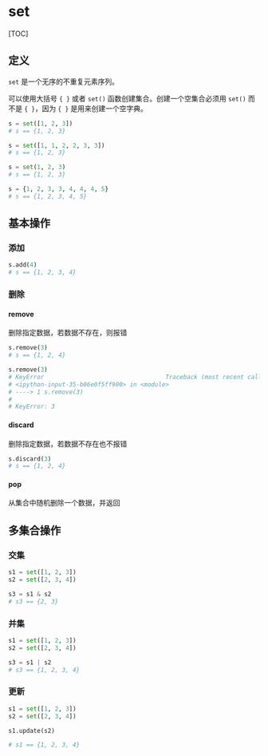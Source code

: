# set

[TOC]

## 定义

`set` 是一个无序的不重复元素序列。

可以使用大括号 `{ }` 或者 `set()` 函数创建集合。创建一个空集合必须用 `set()` 而不是 `{ }`，因为 `{ }` 是用来创建一个空字典。

```python
s = set([1, 2, 3])
# s == {1, 2, 3}

s = set([1, 1, 2, 2, 3, 3])
# s == {1, 2, 3}

s = set(1, 2, 3)
# s == {1, 2, 3}

s = {1, 2, 3, 3, 4, 4, 4, 5}
# s == {1, 2, 3, 4, 5}
```

## 基本操作

### 添加

```python
s.add(4)
# s == {1, 2, 3, 4}
```

### 删除

#### remove

删除指定数据，若数据不存在，则报错

```python
s.remove(3)
# s == {1, 2, 4}

s.remove(3)
# KeyError                                  Traceback (most recent call last)
# <ipython-input-35-b06e0f5ff900> in <module>
# ----> 1 s.remove(3)
# 
# KeyError: 3
```

#### discard

删除指定数据，若数据不存在也不报错

```python
s.discard(3)
# s == {1, 2, 4}
```

#### pop

从集合中随机删除一个数据，并返回

## 多集合操作

### 交集

```python
s1 = set([1, 2, 3])
s2 = set([2, 3, 4])

s3 = s1 & s2
# s3 == {2, 3}
```

### 并集

```python
s1 = set([1, 2, 3])
s2 = set([2, 3, 4])

s3 = s1 | s2
# s3 == {1, 2, 3, 4}
```

### 更新

```Python
s1 = set([1, 2, 3])
s2 = set([2, 3, 4])

s1.update(s2)

# s1 == {1, 2, 3, 4}
```

